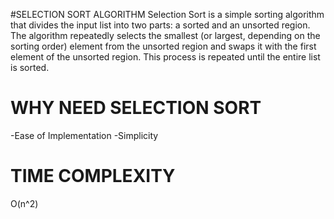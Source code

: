 #SELECTION SORT ALGORITHM
Selection Sort is a simple sorting algorithm that divides the input list into two parts: a sorted and an unsorted region. The algorithm repeatedly selects the smallest (or largest, depending on the sorting order) element from the unsorted region and swaps it with the first element of the unsorted region. This process is repeated until the entire list is sorted.

# WHY NEED SELECTION SORT

-Ease of Implementation
-Simplicity

# TIME COMPLEXITY

O(n^2)
